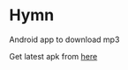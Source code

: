 # Hymn
 Android app to download mp3
 
 Get latest apk from [here](https://github.com/supersu-man/hymn/releases)
